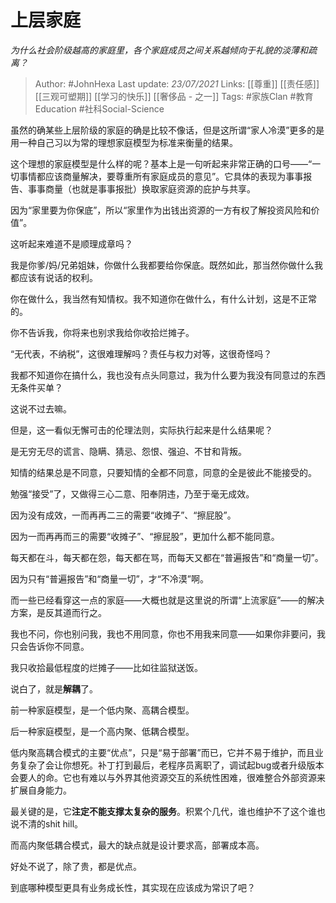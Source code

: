 # 上层家庭
*为什么社会阶级越高的家庭里，各个家庭成员之间关系越倾向于礼貌的淡薄和疏离？*

> Author: #JohnHexa
Last update: *23/07/2021* 
Links: [[尊重]] [[责任感]] [[三观可塑期]] [[学习的快乐]] [[奢侈品 - 之一]]
Tags:  #家族Clan #教育Education #社科Social-Science 



虽然的确某些上层阶级的家庭的确是比较不像话，但是这所谓“家人冷漠”更多的是用一种自己习以为常的理想家庭模型为标准来衡量的结果。

这个理想的家庭模型是什么样的呢？基本上是一句听起来非常正确的口号——“一切事情都应该商量解决，要尊重所有家庭成员的意见”。它具体的表现为事事报告、事事商量（也就是事事报批）换取家庭资源的庇护与共享。

因为“家里要为你保底”，所以“家里作为出钱出资源的一方有权了解投资风险和价值”。

这听起来难道不是顺理成章吗？

我是你爹/妈/兄弟姐妹，你做什么我都要给你保底。既然如此，那当然你做什么我都应该有说话的权利。

你在做什么，我当然有知情权。我不知道你在做什么，有什么计划，这是不正常的。

你不告诉我，你将来也别求我给你收拾烂摊子。

“无代表，不纳税”，这很难理解吗？责任与权力对等，这很奇怪吗？

我都不知道你在搞什么，我也没有点头同意过，我为什么要为我没有同意过的东西无条件买单？

这说不过去嘛。

但是，这一看似无懈可击的伦理法则，实际执行起来是什么结果呢？

是无穷无尽的谎言、隐瞒、猜忌、怨恨、强迫、不甘和背叛。

知情的结果总是不同意，只要知情的全都不同意，同意的全是彼此不能接受的。

勉强“接受”了，又做得三心二意、阳奉阴违，乃至于毫无成效。

因为没有成效，一而再再二三的需要“收摊子”、“擦屁股”。

因为一而再再而三的需要“收摊子”、“擦屁股”，更加什么都不能同意。

每天都在斗，每天都在怨，每天都在骂，而每天又都在“普遍报告”和“商量一切”。

因为只有“普遍报告”和“商量一切”，才“不冷漠”啊。

而一些已经看穿这一点的家庭——大概也就是这里说的所谓“上流家庭”——的解决方案，是反其道而行之。

我也不问，你也别问我，我也不用同意，你也不用我来同意——如果你非要问，我只会告诉你不同意。

我只收拾最低程度的烂摊子——比如往监狱送饭。

说白了，就是**解耦**了。

前一种家庭模型，是一个低内聚、高耦合模型。

后一种家庭模型，是一个高内聚、低耦合模型。

低内聚高耦合模式的主要“优点”，只是“易于部署”而已，它并不易于维护，而且业务复杂了会让你想死。补丁打到最后，老程序员离职了，调试起bug或者升级版本会要人的命。它也有难以与外界其他资源交互的系统性困难，很难整合外部资源来扩展自身能力。

最关键的是，它**注定不能支撑太复杂的服务**。积累个几代，谁也维护不了这个谁也说不清的shit hill。

而高内聚低耦合模式，最大的缺点就是设计要求高，部署成本高。

好处不说了，除了贵，都是优点。

到底哪种模型更具有业务成长性，其实现在应该成为常识了吧？



